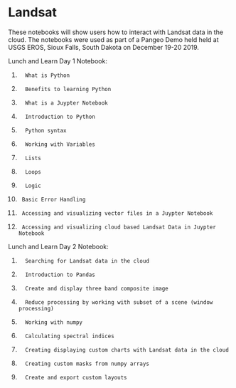 # Landsat

These notebooks will show users how to interact with Landsat data in the cloud. The notebooks were used as part of a Pangeo Demo held held at USGS EROS, Sioux Falls, South Dakota on December 19-20 2019.

Lunch and Learn Day 1 Notebook:
1.       What is Python 
2.       Benefits to learning Python 
3.       What is a Juypter Notebook 
4.       Introduction to Python 
5.       Python syntax 
6.       Working with Variables 
7.       Lists 
8.       Loops 
9.       Logic 
10.      Basic Error Handling 
11.      Accessing and visualizing vector files in a Juypter Notebook
12.      Accessing and visualizing cloud based Landsat Data in Juypter Notebook 

Lunch and Learn Day 2 Notebook:

1.       Searching for Landsat data in the cloud  
2.       Introduction to Pandas 
3.       Create and display three band composite image 
4.       Reduce processing by working with subset of a scene (window processing) 
5.       Working with numpy 
6.       Calculating spectral indices 
7.       Creating displaying custom charts with Landsat data in the cloud 
8.       Creating custom masks from numpy arrays 
9.       Create and export custom layouts 
